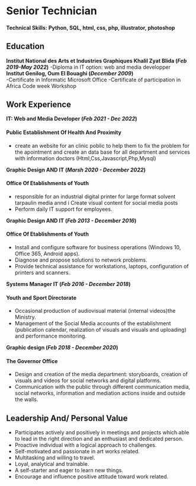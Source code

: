 # Senior Technician

#### Technical Skills: Python, SQL, html, css, php, illustrator, photoshop

## Education
**Institut National des Arts et Industries Graphiques Khalil Zyat Blida (_Feb 2019-May 2022_)**
-Diploma in IT option: web and media developper								       		
**Institut Genilog, Oum El Bouaghi (_December 2009_)**	 			        		
-Certificate in Informatic Microsoft Office
-Certificate of participation in Africa Code week Workshop

## Work Experience
**IT: Web and Media Developer (_Feb 2021 - Dec 2022_)**
#### Public Establishment Of Health And Proximity
- create an website for an clinic poblic to help them to fix the problem for the apointment and create an data base for all department and services with information doctors  (Html,Css,Javascript,Php,Mysql)

**Graphic Design AND IT (_Marsh 2020 - December 2022_)**
#### Office Of Etablishments of Youth
- responsible for an industrial digital printer for large format
solvent tarpaulin media annd i Create visual content for social media posts 
- Perform daily IT support for employees. 


**Graphic Design AND IT (_Feb 2013 - December 2016_)**
#### Office Of Etablishments of Youth
- Install and configure software for business operations (Windows 10,
Office 365, Android apps). 
- Diagnose and propose solutions to network problems.
- Provide technical assistance for workstations, laptops, configuration
of printers and scanners.

**Systems Manager IT (_Feb 2016 - December 2018_)**
#### Youth and Sport Directorate
- Occasional production of audiovisual material (internal videos)the Ministry. 
- Management of the Social Media accounts of the establishment (publication calendar, realization of visuals and
visuals and uploading) and performance monitoring.

**Graphic design (_Feb 2018 - December 2020_)**
#### The Governor Office
- Design and creation of the media department: storyboards, creation of visuals and videos for social networks and digital platforms. 
- Communication with the public through different communication media, social networks, information and mediation actions inside and
outside the walls.


## Leadership And/ Personal Value 
- Participates actively and positively in meetings and projects which able to lead in the right direction and an enthusiast and
dedicated person.
- Proactive individual with a logical approach to challenges.
- Self-motivated and passionate in art works related.
- Multitasking and willing to travel.
- Loyal, analytical and trainable.
- A self-starter and eager to learn new things.
- Encourage and influence positive attitude toward work related.

